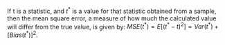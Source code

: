 If t is a statistic, and $t^{*}$ is a value for that statistic obtained
from a sample, then the mean square error, a measure of how much the
calculated value will differ from the true value, is given by:
$MSE(t^{*})=E[(t^{*}-t)^{2}]=Var(t^{*})+[Bias(t^{*})]^{2}.$

